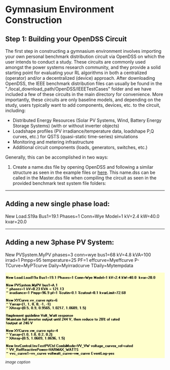 # Gymnasium Environment Construction

## Step 1: Building your OpenDSS Circuit
The first step in constructing a gymnasium environment involves importing your own personal benchmark distribution circuit via OpenDSS on which the user intends to conduct a study. 
These circuits are commonly used amongst the power systems research community, and they provide a solid starting point for evaluating your RL algorithms in both a centralized (operator) and/or a decentralized (device) approach.  After downloading OpenDSS, the IEEE benchmark distribution files can usually be found in the "./local_download_path/OpenDSS/IEEETestCases" folder and we have included a few of these circuits in the main directory for convenience.  More importantly, these circuits are only baseline models, and depending on the study, users typically want to add components, devices, etc. to the circuit, including:
 
 * Distributed Energy Resources (Solar PV Systems, Wind, Battery Energy Storage Systems) (with or without inverter objects)
 * Loadshape profiles (PV irradiance/temperature data, loadshape P,Q curves, etc.) for QSTS (quasi-static time-series) simulations
 * Monitoring and metering infrastructure 
 * Additional circuit components (loads, generators, switches, etc.)
   
Generally, this can be accomplished in two ways:
1. Create a name.dss file by opening OpenDSS and following a similar structure as seen in the example files or [here]().  This name.dss can be called in the Master.dss file when compiling the circuit as seen in the provided benchmark test system file folders:
---
Adding a new single phase load:
---
New Load.S19a Bus1=19.1 Phases=1 Conn=Wye Model=1 kV=2.4 kW=40.0  kvar=20.0

---
Adding a new 3phase PV System:
---
New PVSystem.MyPV phases=3 conn=wye bus1=68 kV=4.8 kVA=100 irrad=1 Pmpp=95 temperature=25 PF=1 effcurve=Myeffcurve P-TCurve=MyPTcurve Daily=Myirradcurve TDaily=Mytempdata




![OpenDSS File](dss_example.png "OpenDSS File Add Load and PV System")
*<small>image caption</small>*




